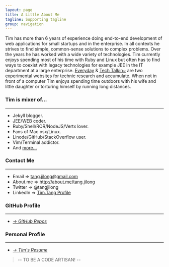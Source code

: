 ```yaml
---
layout: page
title: A Little About Me
tagline: Supporting tagline
group: navigation
---
```


Tim has more than 6 years of experience doing end-to-end development of web applications for small startups and in the enterprise. In all contexts he strives to find simple, common-sense solutions to complex problems. Over the years he has worked with a wide variety of technologies. Tim currently enjoys spending most of his time with Ruby and Linux but often has to find ways to coexist with legacy technologies for example JEE in the IT department at a large enterprise. [Everyday](http://everyday-cn.com) & [Tech Talkin~](http://timtang.me) are two experimental websites for technic research and accumulate. When not in front of a computer Tim enjoys spending time outdoors with his wife and little daughter or torturing himself by running long distances.

### Tim is mixer of... 
---
- Jekyll blogger.
- JEE/WEB coder.
- Ruby/Shell/ROR/NodeJS/Vertx lover.
- Fans of Mac osx/Linux.
- Linode/GitHub/StackOverflow user. 
- Vim/Terminal addictor.
- And [more...](/resume.html)

### Contact Me
---

- Email => tang.jilong@gmail.com
- About.me => <http://about.me/tang.jilong>
- Twitter => @tangjilong
- LinkedIn => [Tim.Tang Profile](http://www.linkedin.com/pub/tim-tang/45/994/238)


### GitHub Profile
---
- _[&rarr; GitHub Repos](https://github.com/tim-tang)_

### Personal Profile
---
- _[&rarr; Tim's Resume ](/Tim.Tang-resume-en.pdf)_

> -- TO BE A CODE ARTISAN! --
